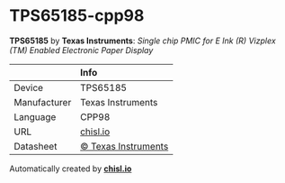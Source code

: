 # TPS65185-cpp98

**TPS65185** by **Texas Instruments**: *Single chip PMIC for E Ink (R) Vizplex (TM) Enabled Electronic Paper Display*

|              | Info                         |
|:-------------|:-----------------------------|
| Device       | TPS65185                        |
| Manufacturer | Texas Instruments |
| Language     | CPP98 |
| URL          | [chisl.io](https://chisl.io/v/TPS65185?t=cpp&r=98) |
| Datasheet    | [&copy; Texas Instruments](http://www.ti.com/lit/ds/symlink/tps65185.pdf) |

Automatically created by **[chisl.io](https://chisl.io)**
